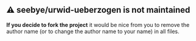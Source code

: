 ## :warning: **seebye/urwid-ueberzogen is not maintained**  

**If you decide to fork the project** it would be nice from you to remove the author name (or to change the author name to your name) in all files.  
